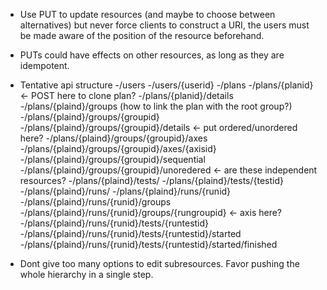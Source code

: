 - Use PUT to update resources (and maybe to choose between alternatives) but
  never force clients to construct a URI, the users must be made aware of the
  position of the resource beforehand.

- PUTs could have effects on other resources, as long as they are idempotent.

- Tentative api structure
    -/users
    -/users/{userid}
    -/plans 
    -/plans/{planid} <- POST here to clone plan?
    -/plans/{planid}/details
    -/plans/{plaind}/groups (how to link the plan with the root group?)
    -/plans/{plaind}/groups/{groupid}
    -/plans/{plaind}/groups/{groupid}/details <- put ordered/unordered here?
    -/plans/{plaind}/groups/{groupid}/axes
    -/plans/{plaind}/groups/{groupid}/axes/{axisid}
    -/plans/{plaind}/groups/{groupid}/sequential
    -/plans/{plaind}/groups/{groupid}/unoredered <- are these independent resources?
    -/plans/{plaind}/tests/
    -/plans/{plaind}/tests/{testid}
    -/plans/{plaind}/runs/
    -/plans/{plaind}/runs/{runid}
    -/plans/{plaind}/runs/{runid}/groups 
    -/plans/{plaind}/runs/{runid}/groups/{rungroupid} <- axis here?
    -/plans/{plaind}/runs/{runid}/tests/{runtestid}
    -/plans/{plaind}/runs/{runid}/tests/{runtestid}/started
    -/plans/{plaind}/runs/{runid}/tests/{runtestid}/started/finished

- Dont give too many options to edit subresources. Favor pushing the whole
  hierarchy in a single step.
